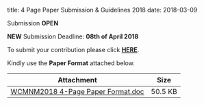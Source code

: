 title: 4 Page Paper Submission & Guidelines 2018
date: 2018-03-09  

Submission **OPEN**

**NEW** Submission Deadline:  **08th of April 2018**

To submit your contribution please click [**HERE**](https://conf.papercept.net/conferences/scripts/start.pl).

Kindly use the **Paper Format** attached below.

| Attachment | Size |
|---|---|
| <a href="/4m-association/files/WCMNM2018 4-Page Paper Format.doc">WCMNM2018 4-Page Paper Format.doc</a> | 50.5 KB |